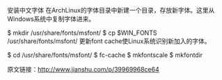 
安装中文字体
在ArchLinux的字体目录中新建一个目录，存放新字体。这里从Windows系统中复制字体进来。

$ mkdir /usr/share/fonts/msfont/
$ cp $WIN_FONTS /usr/share/fonts/msfont/
更新font cache使Linux系统识别新加入的字体。

$ cd /usr/share/fonts/msfont/
$ fc-cache
$ mkfontscale
$ mkfontdir




原文链接：http://www.jianshu.com/p/39969968ce64

